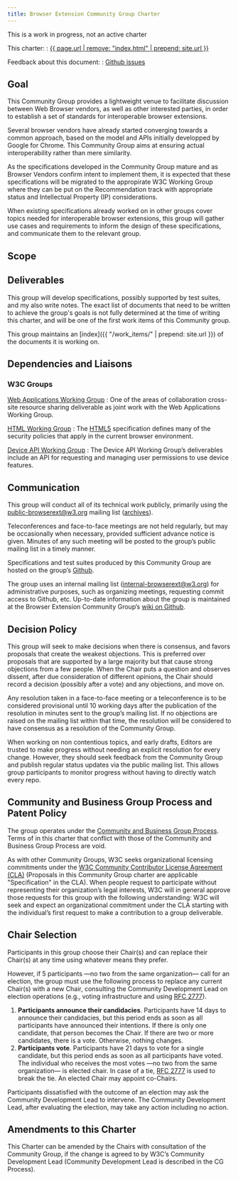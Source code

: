 ```yaml
---
title: Browser Extension Community Group Charter
---
```


<div class="warn">This is a work in progress, not an active charter</div>

This charter:
: <a href='{{ page.url | remove: "index.html" | prepend: site.url }}'>{{ page.url | remove: "index.html" | prepend: site.url }}</a>

Feedback about this document:
: [Github issues](https://github.com/browserext/browserext.github.io/issues)

## Goal

This Community Group provides a lightweight venue to facilitate discussion
between Web Browser vendors,
as well as other interested parties,
in order to establish a set of standards
for interoperable browser extensions.

Several browser vendors have already started converging
towards a common approach,
based on the model and APIs
initially developped by Google for Chrome.
This Community Group aims at ensuring
actual interoperability rather than mere similarity.

As the specifications developed in the Community Group mature
and as Browser Vendors confirm intent to implement them,
it is expected that these specifications
will be migrated to the appropirate W3C Working Group
where they can be put on the Recommendation track
with appropriate status and Intellectual Property (IP) considerations.

When existing specifications already worked on in other groups
cover topics needed for interoperable browser extensions,
this group will gather use cases and requirements
to inform the design of these specifications,
and communicate them to the relevant group.

## Scope

## Deliverables

This group will develop specifications,
possibly supported by test suites,
and my also write notes.
The exact list of documents that need to be written
to achieve the group's goals is not fully determined
at the time of writing this charter,
and will be one of the first work items
of this Community group.

This group maintains an [index]({{ "/work_items/" | prepend: site.url }})
of the documents it is working on.

## Dependencies and Liaisons

### W3C Groups

[Web Applications Working Group](http://www.w3.org/2008/webapps/)
: One of the areas of collaboration 
cross-site resource sharing deliverable
as joint work with the Web Applications Working Group.

[HTML Working Group](http://www.w3.org/html/wg/)
: The [HTML5](http://www.w3.org/TR/html5/) specification
defines many of the security policies
that apply in the current browser environment.

[Device API Working Group](http://www.w3.org/2009/dap/)
: The Device API Working Group’s deliverables
include an API for requesting and managing
user permissions to use device features.

## Communication

This group will conduct all of its technical work publicly,
primarily using the [public-browserext@w3.org](mailto:public-browserext@w3.org) mailing list
([archives](https://lists.w3.org/Archives/Public/public-browserext/)).

Teleconferences and face-to-face meetings are not held regularly,
but may be occasionally when necessary,
provided sufficient advance notice is given.
Minutes of any such meeting
will be posted to the group’s public mailing list
in a timely manner.

Specifications and test suites produced by this Community Group
are hosted on the group’s [Github](https://github.com/browserext). 

The group uses an internal mailing list ([internal-browserext@w3.org](mailto:internal-browserext@w3.org))
for administrative purposes,
such as organizing meetings,
requesting commit access to Github,
etc.
Up-to-date information about the group
is maintained at the Browser Extension Community Group’s
[wiki on Github](https://github.com/browserext/browserext.github.io/wiki).

## Decision Policy

This group will seek to make decisions when there is consensus,
and favors proposals that create the weakest objections.
This is preferred over proposals that are supported
by a large majority
but that cause strong objections from a few people.
When the Chair puts a question and observes dissent,
after due consideration of different opinions,
the Chair should record a decision (possibly after a vote)
and any objections, and move on.

Any resolution taken in a face-to-face meeting
or a teleconference
is to be considered provisional
until 10 working days after the publication of the resolution
in minutes sent to the group’s mailing list.
If no objections are raised on the mailing list within that time,
the resolution will be considered to have consensus
as a resolution of the Community Group.

When working on non contentious topics,
and early drafts,
Editors are trusted to make progress
without needing an explicit resolution for every change.
However, they should seek feedback from the Community Group
and publish regular status updates
via the public mailing list.
This allows group participants to monitor progress
without having to directly watch every repo. 

## Community and Business Group Process and Patent Policy

The group operates under the [Community and Business Group Process](https://www.w3.org/community/about/agreements/).
Terms of in this charter that conflict
with those of the Community and Business Group Process
are void.

As with other Community Groups,
W3C seeks organizational licensing commitments
under the [W3C Community Contributor License Agreement (CLA)](http://www.w3.org/community/about/agreements/cla/)
(Proposals in this Community Group charter are applicable "Specification" in the CLA).
When people request to participate
without representing their organization’s legal interests,
W3C will in general approve those requests for this group
with the following understanding:
W3C will seek and expect an organizational commitment
under the CLA
starting with the individual’s first request
to make a contribution to a group deliverable.

## Chair Selection

Participants in this group choose their Chair(s)
and can replace their Chair(s)
at any time using whatever means they prefer.

However, if 5 participants
—no two from the same organization—
call for an election,
the group must use the following process
to replace any current Chair(s) with a new Chair,
consulting the Community Development Lead
on election operations (e.g., voting infrastructure and using [RFC 2777](https://tools.ietf.org/html/rfc2777)).

1. **Participants announce their candidacies**.
Participants have 14 days to announce their candidacies,
but this period ends as soon as all participants
have announced their intentions.
If there is only one candidate,
that person becomes the Chair.
If there are two or more candidates,
there is a vote.
Otherwise, nothing changes.
2. **Participants vote**.
Participants have 21 days to vote for a single candidate,
but this period ends as soon as all participants have voted.
The individual who receives the most votes
—no two from the same organization—
is elected chair.
In case of a tie,
[RFC 2777](https://tools.ietf.org/html/rfc2777) is used to break the tie.
An elected Chair may appoint co-Chairs.

Participants dissatisfied with the outcome of an election
may ask the Community Development Lead to intervene.
The Community Development Lead,
after evaluating the election,
may take any action including no action. 

## Amendments to this Charter

This Charter can be amended by the Chairs with consultation of the Community Group,
if the change is agreed to by W3C’s Community Development Lead
(Community Development Lead is described in the CG Process).
